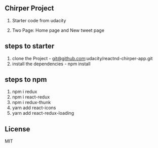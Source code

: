 ## Chirper Project

1. Starter code from udacity

2. Two Page: Home page and New tweet page

## steps to starter

1. clone the Project - git@github.com:udacity/reactnd-chirper-app.git
2. install the dependencies - npm install

## steps to npm

1. npm i redux
2. npm i react-redux
3. npm i redux-thunk
4. yarn add react-icons
5. yarn add react-redux-loading

## License

MIT
